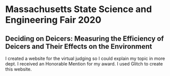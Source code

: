 Massachusetts State Science and Engineering Fair 2020
=================

Deciding on Deicers: Measuring the Efficiency of Deicers and Their Effects on the Environment 
------------
I created a website for the virtual judging so I could explain my topic in more dept. I received an Honorable Mention for my award. I used Glitch to create this website. 

